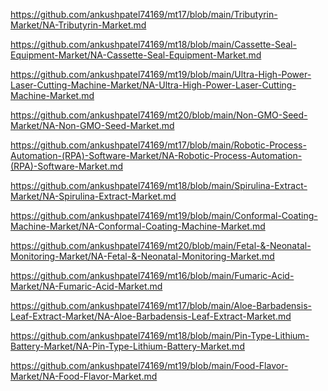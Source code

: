 <p><a href="https://github.com/ankushpatel74169/mt17/blob/main/Tributyrin-Market/NA-Tributyrin-Market.md">https://github.com/ankushpatel74169/mt17/blob/main/Tributyrin-Market/NA-Tributyrin-Market.md</a></p><p><a href="https://github.com/ankushpatel74169/mt18/blob/main/Cassette-Seal-Equipment-Market/NA-Cassette-Seal-Equipment-Market.md">https://github.com/ankushpatel74169/mt18/blob/main/Cassette-Seal-Equipment-Market/NA-Cassette-Seal-Equipment-Market.md</a></p><p><a href="https://github.com/ankushpatel74169/mt19/blob/main/Ultra-High-Power-Laser-Cutting-Machine-Market/NA-Ultra-High-Power-Laser-Cutting-Machine-Market.md">https://github.com/ankushpatel74169/mt19/blob/main/Ultra-High-Power-Laser-Cutting-Machine-Market/NA-Ultra-High-Power-Laser-Cutting-Machine-Market.md</a></p><p><a href="https://github.com/ankushpatel74169/mt20/blob/main/Non-GMO-Seed-Market/NA-Non-GMO-Seed-Market.md">https://github.com/ankushpatel74169/mt20/blob/main/Non-GMO-Seed-Market/NA-Non-GMO-Seed-Market.md</a></p><p><a href="https://github.com/ankushpatel74169/mt17/blob/main/Robotic-Process-Automation-(RPA)-Software-Market/NA-Robotic-Process-Automation-(RPA)-Software-Market.md">https://github.com/ankushpatel74169/mt17/blob/main/Robotic-Process-Automation-(RPA)-Software-Market/NA-Robotic-Process-Automation-(RPA)-Software-Market.md</a></p><p><a href="https://github.com/ankushpatel74169/mt18/blob/main/Spirulina-Extract-Market/NA-Spirulina-Extract-Market.md">https://github.com/ankushpatel74169/mt18/blob/main/Spirulina-Extract-Market/NA-Spirulina-Extract-Market.md</a></p><p><a href="https://github.com/ankushpatel74169/mt19/blob/main/Conformal-Coating-Machine-Market/NA-Conformal-Coating-Machine-Market.md">https://github.com/ankushpatel74169/mt19/blob/main/Conformal-Coating-Machine-Market/NA-Conformal-Coating-Machine-Market.md</a></p><p><a href="https://github.com/ankushpatel74169/mt20/blob/main/Fetal-&-Neonatal-Monitoring-Market/NA-Fetal-&-Neonatal-Monitoring-Market.md">https://github.com/ankushpatel74169/mt20/blob/main/Fetal-&-Neonatal-Monitoring-Market/NA-Fetal-&-Neonatal-Monitoring-Market.md</a></p><p><a href="https://github.com/ankushpatel74169/mt16/blob/main/Fumaric-Acid-Market/NA-Fumaric-Acid-Market.md">https://github.com/ankushpatel74169/mt16/blob/main/Fumaric-Acid-Market/NA-Fumaric-Acid-Market.md</a></p><p><a href="https://github.com/ankushpatel74169/mt17/blob/main/Aloe-Barbadensis-Leaf-Extract-Market/NA-Aloe-Barbadensis-Leaf-Extract-Market.md">https://github.com/ankushpatel74169/mt17/blob/main/Aloe-Barbadensis-Leaf-Extract-Market/NA-Aloe-Barbadensis-Leaf-Extract-Market.md</a></p><p><a href="https://github.com/ankushpatel74169/mt18/blob/main/Pin-Type-Lithium-Battery-Market/NA-Pin-Type-Lithium-Battery-Market.md">https://github.com/ankushpatel74169/mt18/blob/main/Pin-Type-Lithium-Battery-Market/NA-Pin-Type-Lithium-Battery-Market.md</a></p><p><a href="https://github.com/ankushpatel74169/mt19/blob/main/Food-Flavor-Market/NA-Food-Flavor-Market.md">https://github.com/ankushpatel74169/mt19/blob/main/Food-Flavor-Market/NA-Food-Flavor-Market.md</a></p>
